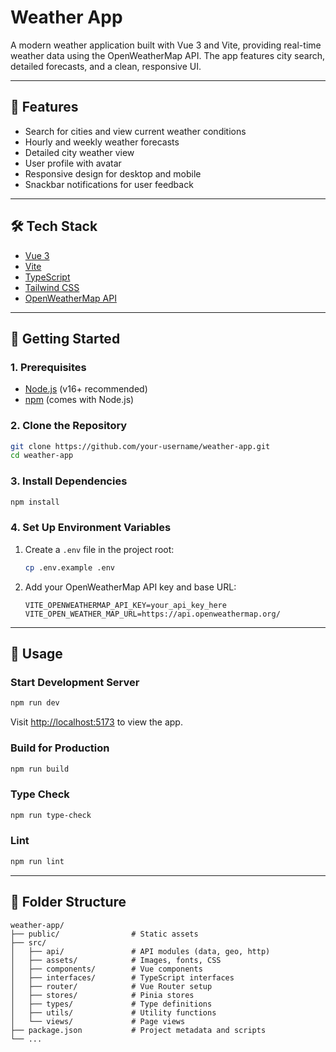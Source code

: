 # Weather App

A modern weather application built with Vue 3 and Vite, providing real-time weather data using the OpenWeatherMap API. The app features city search, detailed forecasts, and a clean, responsive UI.

---

## 🌟 Features

- Search for cities and view current weather conditions
- Hourly and weekly weather forecasts
- Detailed city weather view
- User profile with avatar
- Responsive design for desktop and mobile
- Snackbar notifications for user feedback

---

## 🛠️ Tech Stack

- [Vue 3](https://vuejs.org/)
- [Vite](https://vitejs.dev/)
- [TypeScript](https://www.typescriptlang.org/)
- [Tailwind CSS](https://tailwindcss.com/)
- [OpenWeatherMap API](https://openweathermap.org/api)

---

## 🚀 Getting Started

### 1. Prerequisites

- [Node.js](https://nodejs.org/) (v16+ recommended)
- [npm](https://www.npmjs.com/) (comes with Node.js)

### 2. Clone the Repository

```sh
git clone https://github.com/your-username/weather-app.git
cd weather-app
```

### 3. Install Dependencies

```sh
npm install
```

### 4. Set Up Environment Variables

1. Create a `.env` file in the project root:
   ```sh
   cp .env.example .env
   ```
2. Add your OpenWeatherMap API key and base URL:
   ```env
   VITE_OPENWEATHERMAP_API_KEY=your_api_key_here
   VITE_OPEN_WEATHER_MAP_URL=https://api.openweathermap.org/
   ```

---

## 🏃 Usage

### Start Development Server

```sh
npm run dev
```

Visit [http://localhost:5173](http://localhost:5173) to view the app.

### Build for Production

```sh
npm run build
```

### Type Check

```sh
npm run type-check
```

### Lint

```sh
npm run lint
```

---

## 📁 Folder Structure

```
weather-app/
├── public/                # Static assets
├── src/
│   ├── api/               # API modules (data, geo, http)
│   ├── assets/            # Images, fonts, CSS
│   ├── components/        # Vue components
│   ├── interfaces/        # TypeScript interfaces
│   ├── router/            # Vue Router setup
│   ├── stores/            # Pinia stores
│   ├── types/             # Type definitions
│   ├── utils/             # Utility functions
│   └── views/             # Page views
├── package.json           # Project metadata and scripts
└── ...
```
